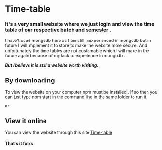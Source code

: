 # Time-table

### It's a very small website where we just login and view the time table of our respective batch and semester .
I have't used mongodb here as I am still inexperienced in mongodb but in future I will implement it to store to make the website more secure.
And unfortunately the time tables are not customable which I will make in the future again because of my lack of experience in mongodb .

***But I believe it is still a website worth visiting.***

## By downloading
To view the website on your computer npm must be installed .
If so then you can just type npm start in the command line in the same folder to run it.
	
	or
## View it online
You can view the website through this site [Time-table](https://time-table-1.herokuapp.com/)

#### That's it folks
